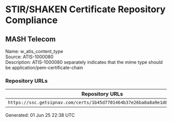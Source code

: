 # STIR/SHAKEN Certificate Repository Compliance

## MASH Telecom

Name: w_atis_content_type\
Source: ATIS-1000080\
Description: ATIS-1000080 separately indicates that the mime type should be application/pem-certificate-chain
### Repository URLs

| Repository URLs | Not After |  Problems | Link |
|-----------------|-----------|-----------|------|
| `https://ssc.getsipnav.com/certs/1b45d7701464b37e26ba8a8a9e1d0a7a4fc68285` | 09&#160;Dec&#160;25&#160;15:49&#160;UTC | true | [view](../../REPOS/063e86f2be3006fdfc490502d2a346ff19f6957d/README.md) |


Generated: 01 Jun 25 22:38 UTC